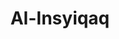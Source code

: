 ---
title: "Al-Insyiqaq"
arabic: "الانشقاق"
no: 84
arabic_no: ٨٤
ayah: 25
slug: al-insyiqaq
prev: al-mutaffifin
next: al-buruj
---